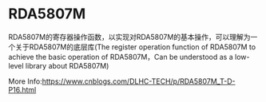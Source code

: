 # RDA5807M
RDA5807M的寄存器操作函数，以实现对RDA5807M的基本操作，可以理解为一个关于RDA5807M的底层库(The register operation function of RDA5807M to achieve the basic operation of RDA5807M，Can be understood as a low-level library about RDA5807M)


More Info:https://www.cnblogs.com/DLHC-TECH/p/RDA5807M_T-D-P16.html
